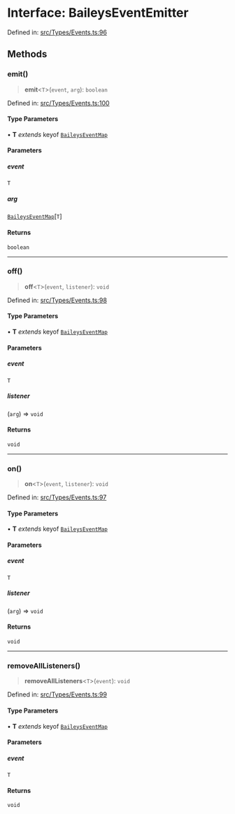# Interface: BaileysEventEmitter

Defined in: [src/Types/Events.ts:96](https://github.com/Fokusdotid/Baileys/blob/deec6cc75a88a82eaeedf16b76aa9218b2c772e3/src/Types/Events.ts#L96)

## Methods

### emit()

> **emit**\<`T`\>(`event`, `arg`): `boolean`

Defined in: [src/Types/Events.ts:100](https://github.com/Fokusdotid/Baileys/blob/deec6cc75a88a82eaeedf16b76aa9218b2c772e3/src/Types/Events.ts#L100)

#### Type Parameters

• **T** *extends* keyof [`BaileysEventMap`](../type-aliases/BaileysEventMap.md)

#### Parameters

##### event

`T`

##### arg

[`BaileysEventMap`](../type-aliases/BaileysEventMap.md)\[`T`\]

#### Returns

`boolean`

***

### off()

> **off**\<`T`\>(`event`, `listener`): `void`

Defined in: [src/Types/Events.ts:98](https://github.com/Fokusdotid/Baileys/blob/deec6cc75a88a82eaeedf16b76aa9218b2c772e3/src/Types/Events.ts#L98)

#### Type Parameters

• **T** *extends* keyof [`BaileysEventMap`](../type-aliases/BaileysEventMap.md)

#### Parameters

##### event

`T`

##### listener

(`arg`) => `void`

#### Returns

`void`

***

### on()

> **on**\<`T`\>(`event`, `listener`): `void`

Defined in: [src/Types/Events.ts:97](https://github.com/Fokusdotid/Baileys/blob/deec6cc75a88a82eaeedf16b76aa9218b2c772e3/src/Types/Events.ts#L97)

#### Type Parameters

• **T** *extends* keyof [`BaileysEventMap`](../type-aliases/BaileysEventMap.md)

#### Parameters

##### event

`T`

##### listener

(`arg`) => `void`

#### Returns

`void`

***

### removeAllListeners()

> **removeAllListeners**\<`T`\>(`event`): `void`

Defined in: [src/Types/Events.ts:99](https://github.com/Fokusdotid/Baileys/blob/deec6cc75a88a82eaeedf16b76aa9218b2c772e3/src/Types/Events.ts#L99)

#### Type Parameters

• **T** *extends* keyof [`BaileysEventMap`](../type-aliases/BaileysEventMap.md)

#### Parameters

##### event

`T`

#### Returns

`void`
